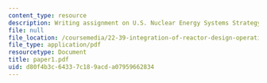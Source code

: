 ```yaml
---
content_type: resource
description: Writing assignment on U.S. Nuclear Energy Systems Strategy.
file: null
file_location: /coursemedia/22-39-integration-of-reactor-design-operations-and-safety-fall-2006/d80f4b3c64337c189acda07959662834_paper1.pdf
file_type: application/pdf
resourcetype: Document
title: paper1.pdf
uid: d80f4b3c-6433-7c18-9acd-a07959662834
---
```

